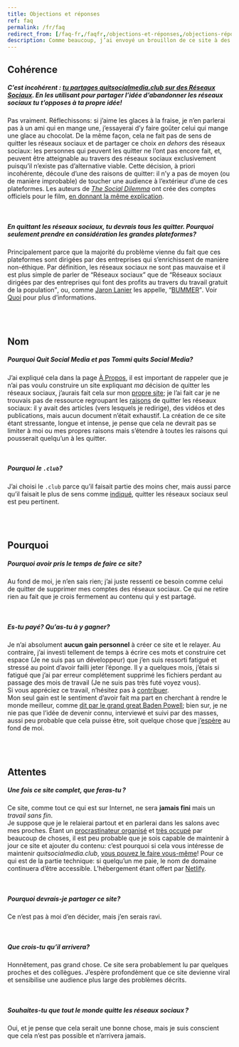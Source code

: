```yaml
---
title: Objections et réponses
ref: faq
permalink: /fr/faq
redirect_from: [/faq-fr,/faqfr,/objections-et-réponses,/objections-réponses,/objections-et-reponses,/objections-reponses,/reponses]
description: Comme beaucoup, j’ai envoyé un brouillon de ce site à des proches et des figures pour avoir leurs retours. J’adresse ici des réponses à certaines de leurs objections.
---
```

## Cohérence

##### *C’est incohérent : <u>tu partages <cite><a href="/">quitsocialmedia.club</a></cite> <b>sur des</b> Réseaux Sociaux</u>. En les utilisant pour partager l’idée d’abandonner les réseaux sociaux tu t’opposes à ta propre idée!*

Pas vraiment. Réflechissons: si j’aime les glaces à la fraise, je n’en parlerai pas à un ami qui en mange une, j’essayerai d’y faire goûter celui qui mange une glace au chocolat. De la même façon, cela ne fait pas de sens de quitter les réseaux sociaux et de partager ce choix *en dehors* des réseaux sociaux: les personnes qui peuvent les quitter ne l’ont pas encore fait, et, peuvent être atteignable au travers des réseaux sociaux exclusivement puisqu’il n’existe pas d’alternative viable.
Cette décision, à priori incohérente, découle d’une des raisons de quitter: il n’y a pas de moyen (ou de manière improbable) de toucher une audience à l’extérieur d’une de ces plateformes.
Les auteurs de <cite>[The Social Dilemma](https://thesocialdilemma.com 'The Social Dilemma')</cite> ont crée des comptes officiels pour le film, [en donnant la même explication](https://www.thesocialdilemma.com/code-of-ethics/ 'The Social Dilemma’s Code of Ethics').

<br>

##### *En quittant les réseaux sociaux, tu devrais **tous** les quitter. Pourquoi seulement prendre en considération les grandes plateformes?*

Principalement parce que la majorité du problème vienne du fait que ces plateformes sont dirigées par des entreprises qui s’enrichissent de manière non-éthique. Par définition, les réseaux sociaux ne sont pas mauvaise et il est plus simple de parler de <q>Réseaux sociaux</q> que de <q>Réseaux sociaux dirigées par des entreprises qui font des profits au travers du travail gratuit de la population</q>, ou, comme [Jaron Lanier](http://jaronlanier.com 'Jaron Lanier') les appelle, <q>[BUMMER](https://thefourthrevolution.org/wordpress/archives/6262 'How BUMMER Became a New Acronym for Social Media')</q>.
Voir [Quoi](/quoi) pour plus d’informations.

<br>
<br>

## Nom

##### *Pourquoi <cite>Quit Social Media</cite> et pas <cite>Tommi quits Social Media</cite>?*

J’ai expliqué cela dans la page [À Propos](/àPropos 'À propos - quitsocialmedia.club'), il est important de rappeler que je n’ai pas voulu construire un site expliquant *ma* décision de quitter les réseaux sociaux, j’aurais fait cela sur mon [propre site](https://tommi.space 'tommi.space'); je l’ai fait car je ne trouvais pas de ressource regroupant les [raisons](/pourquoi 'Pourquoi Quit Social Media') de quitter les réseaux sociaux: il y avait des articles (vers lesquels je redirige), des vidéos et des publications, mais aucun document n’était exhaustif. La création de ce site étant stressante, longue et intense, je pense que cela ne devrait pas se limiter à moi ou mes propres raisons mais s’étendre à toutes les raisons qui pousserait quelqu’un à les quitter.

<br>

##### *Pourquoi le `.club`?*

J’ai choisi le `.club` parce qu’il faisait partie des moins cher, mais aussi parce qu’il faisait le plus de sens comme [indiqué](/àPropos 'À propos - quitsocialmedia.club'), quitter les réseaux sociaux seul est peu pertinent.

<br>
<br>

## Pourquoi

##### *Pourquoi avoir pris le temps de faire ce site?*

Au fond de moi, je n’en sais rien; j’ai juste ressenti ce besoin comme celui de quitter de supprimer mes comptes des réseaux sociaux. Ce qui ne retire rien au fait que je crois fermement au contenu qui y est partagé.

<br>

##### *Es-tu payé? Qu’as-tu à y gagner?*

Je n’ai absolument **aucun gain personnel** à créer ce site et le relayer. Au contraire, j’ai investi tellement de temps à écrire ces mots et construire cet espace (Je ne suis pas un développeur) que j’en suis ressorti fatigué et stressé au point d’avoir failli jeter l’éponge. Il y a quelques mois, j’étais si fatigué que j’ai par erreur complétement supprimé les fichiers perdant au passage des mois de travail (Je ne suis pas très futé voyez vous).  
Si vous appréciez ce travail, n’hésitez pas à [contribuer](/contribuer 'Contribuer').  
Mon seul gain est le sentiment d’avoir fait ma part en cherchant à rendre le monde meilleur, comme [dit par le grand great Baden Powell](https://www.brainyquote.com/quotes/robert_badenpowell_753084 '«Try and leave this world a little better than you found it»'); bien sur, je ne nie pas que l’idée de devenir connu, interviewé et suivi par des masses, aussi peu probable que cela puisse être, soit quelque chose que j’[espère](#attentes) au fond de moi.

<br>
<br>

## Attentes

##### *Une fois ce site complet, que feras-tu ?*

Ce site, comme tout ce qui est sur Internet, ne sera **jamais fini** mais un *travail sans fin*.  
Je suppose que je le relaierai partout et en parlerai dans les salons avec mes proches. Étant un [procrastinateur organisé](http://structuredprocrastination.com 'Structured Procrastination') et [très occupé](https://tommi.space/now 'Tommi’s Now page') par beaucoup de choses, il est peu probable que je sois capable de maintenir à jour ce site et ajouter du contenu: c’est pourquoi si cela vous intéresse de maintenir *quitsocialmedia.club*, [vous pouvez le faire vous-même](/contribuer 'Contribuer')! Pour ce qui est de la partie technique: si quelqu’un me paie, le nom de domaine continuera d’être accessible. L’hébergement étant offert par [Netlify](https://netlify.com 'Netlify').

<br>

##### *Pourquoi devrais-je partager ce site?*

Ce n’est pas à moi d’en décider, mais j’en serais ravi.

<br>

##### *Que crois-tu qu’il arrivera?*

Honnêtement, pas grand chose. Ce site sera probablement lu par quelques proches et des collègues. J’espère profondèment que ce site devienne viral et sensibilise une audience plus large des problèmes décrits.

<br>

##### *Souhaites-tu que tout le monde quitte les réseaux sociaux ?*

Oui, et je pense que cela serait une bonne chose, mais je suis conscient que cela n’est pas possible et n’arrivera jamais.
